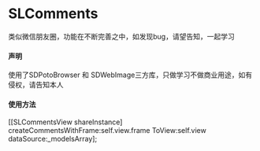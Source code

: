 # SLComments
类似微信朋友圈，功能在不断完善之中，如发现bug，请望告知，一起学习

#### 声明
使用了SDPotoBrowser 和 SDWebImage三方库，只做学习不做商业用途，如有侵权，请告知本人

#### 使用方法
[[SLCommentsView shareInstance] createCommentsWithFrame:self.view.frame ToView:self.view dataSource:_modelsArray];
